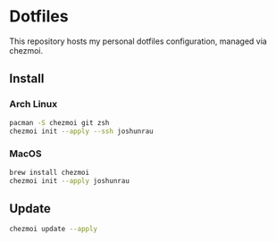 # Dotfiles

This repository hosts my personal dotfiles configuration, managed via chezmoi.

## Install

### Arch Linux

```sh
pacman -S chezmoi git zsh
chezmoi init --apply --ssh joshunrau
```

### MacOS

```sh
brew install chezmoi
chezmoi init --apply joshunrau
```

## Update

```sh
chezmoi update --apply
```
